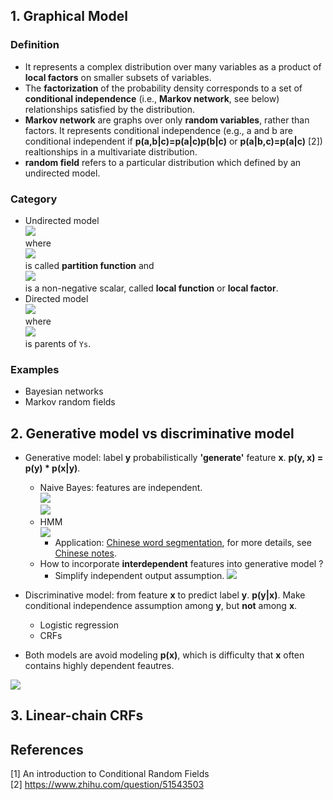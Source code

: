 ## 1. Graphical Model
### Definition
- It represents a complex distribution over many variables as a product of **local factors** on smaller subsets of variables.  
- The **factorization** of the probability density corresponds to a set of **conditional independence** (i.e., **Markov network**, see below) relationships satisfied by the distribution.
- **Markov network** are graphs over only **random variables**, rather than factors. It represents conditional independence (e.g., a and b are conditional independent if **p(a,b|c)=p(a|c)p(b|c)** or **p(a|b,c)=p(a|c)** [2]) realtionships in a multivariate distribution.
- **random field** refers to a particular distribution which defined by an undirected model.

### Category
- Undirected model  
![](https://github.com/gaoisbest/NLP-Projects/blob/master/CRFs/1_undirected_graphical_model.png)  
where  
![](https://github.com/gaoisbest/NLP-Projects/blob/master/CRFs/1_undirected_graphical_model_Z.png)  
is called **partition function** and  
![](https://github.com/gaoisbest/NLP-Projects/blob/master/CRFs/1_undirected_graphical_model_Psi.png)  
is a non-negative scalar, called **local function** or **local factor**.  
- Directed model  
![](https://github.com/gaoisbest/NLP-Projects/blob/master/CRFs/2_graphical_model.png)  
where  
![](https://github.com/gaoisbest/NLP-Projects/blob/master/CRFs/2_graphical_model_pai_s.png)  
is parents of `Ys`.

### Examples
- Bayesian networks
- Markov random fields

## 2. Generative model vs discriminative model
- Generative model: label **y** probabilistically **'generate'** feature **x**. **p(y, x) = p(y) * p(x|y)**.
  - Naive Bayes: features are independent.  
  ![](https://github.com/gaoisbest/NLP-Projects/blob/master/CRFs/3_Naive_bayes_formula.png)  
  ![](https://github.com/gaoisbest/NLP-Projects/blob/master/CRFs/3_Naive_bayes_directed_model.png)
  - HMM  
  ![](https://github.com/gaoisbest/NLP-Projects/blob/master/CRFs/4_HMM_formula.png)
    - Application: [Chinese word segmentation](https://github.com/gaoisbest/NLP-Projects/blob/master/Chinese%20word%20segmentation/HMM_viterbi_word_segmentor.py), for more details, see [Chinese notes](http://url.cn/5TFdvty).  
  - How to incorporate **interdependent** features into generative model ? 
    - Simplify independent output assumption.  ![](https://github.com/gaoisbest/NLP-Projects/blob/master/CRFs/4_HMM_interdependent_feature.png) 
- Discriminative model: from feature **x** to predict label **y**. **p(y|x)**. Make conditional independence assumption among **y**, but **not** among **x**.
  - Logistic regression
  - CRFs

- Both models are avoid modeling **p(x)**, which is difficulty that **x** often contains highly dependent feautres.  

![](https://github.com/gaoisbest/NLP-Projects/blob/master/CRFs/5_NB_LR_HMM_CRF.png)

## 3. Linear-chain CRFs

## References
[1] An introduction to Conditional Random Fields  
[2] https://www.zhihu.com/question/51543503
